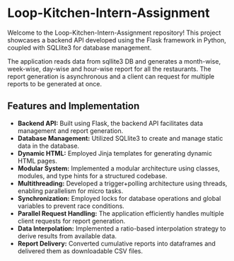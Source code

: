 # Loop-Kitchen-Intern-Assignment

Welcome to the Loop-Kitchen-Intern-Assignment repository! This project showcases a backend API developed using the Flask framework in Python, coupled with SQLlite3 for database management. 

The application reads data from sqllite3 DB and generates a month-wise, week-wise, day-wise and hour-wise report for all the restaurants. The report generation is asynchronous and a client can request for multiple reports to be generated at once. 

## Features and Implementation

- **Backend API:** Built using Flask, the backend API facilitates data management and report generation.
- **Database Management:** Utilized SQLlite3 to create and manage static data in the database.
- **Dynamic HTML:** Employed Jinja templates for generating dynamic HTML pages.
- **Modular System:** Implemented a modular architecture using classes, modules, and type hints for a structured codebase.
- **Multithreading:** Developed a trigger+polling architecture using threads, enabling parallelism for micro tasks.
- **Synchronization:** Employed locks for database operations and global variables to prevent race conditions.
- **Parallel Request Handling:** The application efficiently handles multiple client requests for report generation.
- **Data Interpolation:** Implemented a ratio-based interpolation strategy to derive results from available data.
- **Report Delivery:** Converted cumulative reports into dataframes and delivered them as downloadable CSV files.
